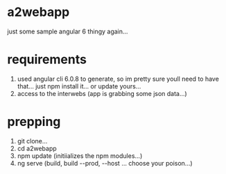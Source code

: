 # a2webapp
just some sample angular 6 thingy again...

# requirements
1. used angular cli 6.0.8 to generate, so im pretty sure youll need to have that... just npm install it... or update yours...
2. access to the interwebs (app is grabbing some json data...)

# prepping
1. git clone...
2. cd a2webapp
3. npm update (initiializes the npm modules...)
3. ng serve (build, build --prod, --host ... choose your poison...)
